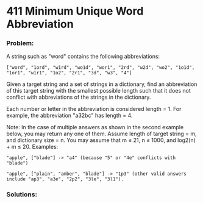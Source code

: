 # 411 Minimum Unique Word Abbreviation

### Problem:

A string such as "word" contains the following abbreviations:
```
["word", "1ord", "w1rd", "wo1d", "wor1", "2rd", "w2d", "wo2", "1o1d", "1or1", "w1r1", "1o2", "2r1", "3d", "w3", "4"]
```
Given a target string and a set of strings in a dictionary, find an abbreviation of this target string with the smallest possible length such that it does not conflict with abbreviations of the strings in the dictionary.

Each number or letter in the abbreviation is considered length = 1. For example, the abbreviation "a32bc" has length = 4.

Note:
In the case of multiple answers as shown in the second example below, you may return any one of them.
Assume length of target string = m, and dictionary size = n. You may assume that m ≤ 21, n ≤ 1000, and log2(n) + m ≤ 20.
Examples:
```
"apple", ["blade"] -> "a4" (because "5" or "4e" conflicts with "blade")

"apple", ["plain", "amber", "blade"] -> "1p3" (other valid answers include "ap3", "a3e", "2p2", "3le", "3l1").
```

### Solutions:

```java

```